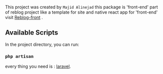 This project was created by `Majid Alinejad`
this package is 'front-end' part of reblog project like a template for site and native react app
for 'front-end' visit [Reblog-front](https://github.com/MajidAlinejad/reblog-front) .


## Available Scripts

In the project directory, you can run:

### `php artisan `

every thing you need is : [laravel](https://laravel.com/).
